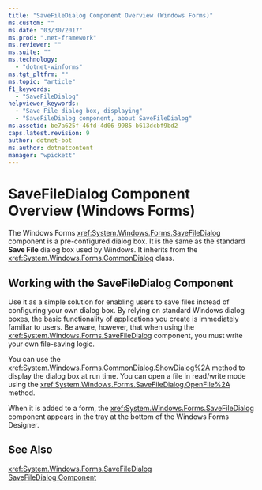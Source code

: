 ```yaml
---
title: "SaveFileDialog Component Overview (Windows Forms)"
ms.custom: ""
ms.date: "03/30/2017"
ms.prod: ".net-framework"
ms.reviewer: ""
ms.suite: ""
ms.technology: 
  - "dotnet-winforms"
ms.tgt_pltfrm: ""
ms.topic: "article"
f1_keywords: 
  - "SaveFileDialog"
helpviewer_keywords: 
  - "Save File dialog box, displaying"
  - "SaveFileDialog component, about SaveFileDialog"
ms.assetid: be7a625f-46fd-4d06-9985-b613dcbf9bd2
caps.latest.revision: 9
author: dotnet-bot
ms.author: dotnetcontent
manager: "wpickett"
---
```

# SaveFileDialog Component Overview (Windows Forms)
The Windows Forms <xref:System.Windows.Forms.SaveFileDialog> component is a pre-configured dialog box. It is the same as the standard **Save File** dialog box used by Windows. It inherits from the <xref:System.Windows.Forms.CommonDialog> class.  
  
## Working with the SaveFileDialog Component  
 Use it as a simple solution for enabling users to save files instead of configuring your own dialog box. By relying on standard Windows dialog boxes, the basic functionality of applications you create is immediately familiar to users. Be aware, however, that when using the <xref:System.Windows.Forms.SaveFileDialog> component, you must write your own file-saving logic.  
  
 You can use the <xref:System.Windows.Forms.CommonDialog.ShowDialog%2A> method to display the dialog box at run time. You can open a file in read/write mode using the <xref:System.Windows.Forms.SaveFileDialog.OpenFile%2A> method.  
  
 When it is added to a form, the <xref:System.Windows.Forms.SaveFileDialog> component appears in the tray at the bottom of the Windows Forms Designer.  
  
## See Also  
 <xref:System.Windows.Forms.SaveFileDialog>   
 [SaveFileDialog Component](../../../../docs/framework/winforms/controls/savefiledialog-component-windows-forms.md)
